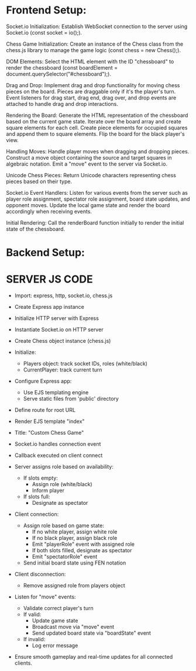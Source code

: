 # Frontend Setup:

Socket.io Initialization:
Establish WebSocket connection to the server using Socket.io (const socket = io();).

Chess Game Initialization:
Create an instance of the Chess class from the chess.js library to manage the game logic (const chess = new Chess();).

DOM Elements:
Select the HTML element with the ID "chessboard" to render the chessboard (const boardElement = document.querySelector("#chessboard");).

Drag and Drop:
Implement drag and drop functionality for moving chess pieces on the board.
Pieces are draggable only if it's the player's turn.
Event listeners for drag start, drag end, drag over, and drop events are attached to handle drag and drop interactions.

Rendering the Board:
Generate the HTML representation of the chessboard based on the current game state.
Iterate over the board array and create square elements for each cell.
Create piece elements for occupied squares and append them to square elements.
Flip the board for the black player's view.

Handling Moves:
Handle player moves when dragging and dropping pieces.
Construct a move object containing the source and target squares in algebraic notation.
Emit a "move" event to the server via Socket.io.

Unicode Chess Pieces:
Return Unicode characters representing chess pieces based on their type.

Socket.io Event Handlers:
Listen for various events from the server such as player role assignment, spectator role assignment, board state updates, and opponent moves.
Update the local game state and render the board accordingly when receiving events.

Initial Rendering:
Call the renderBoard function initially to render the initial state of the chessboard.




# Backend Setup:

# SERVER JS CODE

- Import: express, http, socket.io, chess.js

- Create Express app instance
- Initialize HTTP server with Express
- Instantiate Socket.io on HTTP server

- Create Chess object instance (chess.js)

- Initialize:
    - Players object: track socket IDs, roles (white/black)
    - CurrentPlayer: track current turn

- Configure Express app:
    - Use EJS templating engine
    - Serve static files from 'public' directory

- Define route for root URL
- Render EJS template "index"
- Title: "Custom Chess Game"

- Socket.io handles connection event
- Callback executed on client connect
- Server assigns role based on availability:
    - If slots empty:
        - Assign role (white/black)
        - Inform player
    - If slots full:
        - Designate as spectator

- Client connection:
    - Assign role based on game state:
        - If no white player, assign white role
        - If no black player, assign black role
        - Emit "playerRole" event with assigned role
        - If both slots filled, designate as spectator
        - Emit "spectatorRole" event
    - Send initial board state using FEN notation

- Client disconnection:
    - Remove assigned role from players object

- Listen for "move" events:
    - Validate correct player's turn
    - If valid:
        - Update game state
        - Broadcast move via "move" event
        - Send updated board state via "boardState" event
    - If invalid:
        - Log error message

- Ensure smooth gameplay and real-time updates for all connected clients.
